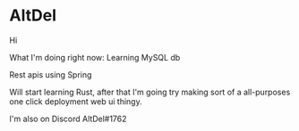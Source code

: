# AltDel

Hi


What I'm doing right now:
Learning MySQL db

Rest apis using Spring

Will start learning Rust, after that I'm going try making sort of a all-purposes one click deployment web ui thingy.

I'm also on Discord AltDel#1762
